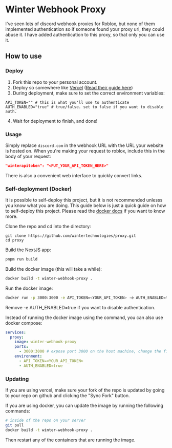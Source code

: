 # Winter Webhook Proxy

I've seen lots of discord webhook proxies for Roblox, but none of them implemented
authentication so if someone found your proxy url, they could abuse it. I have
added authentication to this proxy, so that only you can use it.

## How to use

### Deploy

1. Fork this repo to your personal account.
2. Deploy so somewhere like [Vercel](https://vercel.com) ([Read their guide here](https://nextjs.org/learn-pages-router/basics/deploying-nextjs-app/deploy))
3. During deployment, make sure to set the correct environment variables:

```env
API_TOKEN="" # this is what you'll use to authenticate
AUTH_ENABLED="true" # true/false. set to false if you want to disable auth.
```

4. Wait for deployment to finish, and done!

### Usage

Simply replace `discord.com` in the webhook URL with the URL your website is hosted
on. When you're making your request to roblox, include this in the body of your request:

```json
"winterapitoken": "<PUT_YOUR_API_TOKEN_HERE>"
```

There is also a convenient web interface to quickly convert links.

### Self-deployment (Docker)

It is possible to self-deploy this project, but it is not recommended unlesss you
know what you are doing. This guide below is just a quick guide on how to self-deploy
this project. Please read the [docker docs](https://docs.docker.com/get-started/overview/)
if you want to know more.

Clone the repo and cd into the directory:

```
git clone https://github.com/wintertechnologies/proxy.git
cd proxy
```

Build the NextJS app:

```bash
pnpm run build
```

Build the docker image (this will take a while):

```bash
docker build -t winter-webhook-proxy .
```

Run the docker image:

```bash
docker run -p 3000:3000 -e API_TOKEN=<YOUR_API_TOKEN> -e AUTH_ENABLED=true winter-webhook-proxy
```

Remove -e AUTH_ENABLED=true if you want to disable authentication.

Instead of running the docker image using the command, you can also use docker compose:

```yaml
services:
  proxy:
    image: winter-webhook-proxy
    ports:
      - 3000:3000 # expose port 3000 on the host machine, change the first number to whatever port you want to use (before the colon)
    environment:
      - API_TOKEN=<YOUR_API_TOKEN>
      - AUTH_ENABLED=true
```

### Updating

If you are using vercel, make sure your fork of the repo is updated by going to
your repo on github and clicking the "Sync Fork" button.

If you are using docker, you can update the image by running the following commands:

```bash
# inside of the repo on your server
git pull
docker build -t winter-webhook-proxy .
```

Then restart any of the containers that are running the image.
